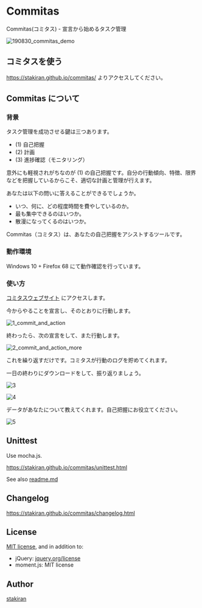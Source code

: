 # Commitas
Commitas(コミタス) - 宣言から始めるタスク管理

![190830_commitas_demo](https://user-images.githubusercontent.com/23325839/64017145-d65b0180-cb63-11e9-808d-6e14c0bfc0e9.gif)

## コミタスを使う
https://stakiran.github.io/commitas/ よりアクセスしてください。

## Commitas について

### 背景
タスク管理を成功させる鍵は三つあります。

- (1) 自己把握
- (2) 計画
- (3) 進捗確認（モニタリング）

意外にも軽視されがちなのが (1) の自己把握です。自分の行動傾向、特徴、限界などを把握しているからこそ、適切な計画と管理が行えます。

あなたは以下の問いに答えることができるでしょうか。

- いつ、何に、どの程度時間を費やしているのか。
- 最も集中できるのはいつか。
- 散漫になってくるのはいつか。

Commitas（コミタス）は、あなたの自己把握をアシストするツールです。

### 動作環境
Windows 10 + Firefox 68 にて動作確認を行っています。

### 使い方
[コミタスウェブサイト](https://stakiran.github.io/commitas/) にアクセスします。

今からやることを宣言し、そのとおりに行動します。

![1_commit_and_action](https://user-images.githubusercontent.com/23325839/64016752-c2fb6680-cb62-11e9-81fb-4914331cf32f.PNG)

終わったら、次の宣言をして、また行動します。

![2_commit_and_action_more](https://user-images.githubusercontent.com/23325839/64016753-c2fb6680-cb62-11e9-9a34-79b46c678e60.PNG)

これを繰り返すだけです。コミタスが行動のログを貯めてくれます。

一日の終わりにダウンロードをして、振り返りましょう。

![3](https://user-images.githubusercontent.com/23325839/64016754-c393fd00-cb62-11e9-85d3-fe4d0b282763.PNG)

![4](https://user-images.githubusercontent.com/23325839/64016755-c393fd00-cb62-11e9-8bf1-6c5eb243c4c4.PNG)

データがあなたについて教えてくれます。自己把握にお役立てください。

![5](https://user-images.githubusercontent.com/23325839/64016756-c393fd00-cb62-11e9-8f4f-08d3c5dc6c65.PNG)

## Unittest
Use mocha.js.

https://stakiran.github.io/commitas/unittest.html

See also [readme.md](libtest/readme.md)

## Changelog
https://stakiran.github.io/commitas/changelog.html

## License
[MIT license](LICENSE), and in addition to:

- jQuery: [jquery.org/license](https://jquery.org/license/)
- moment.js: MIT license

## Author
[stakiran](https://github.com/stakiran)
